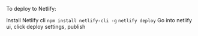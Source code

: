 To deploy to Netlify:

Install Netlify cli `npm install netlify-cli -g`
`netlify deploy`
Go into netlify ui, click deploy settings, publish
